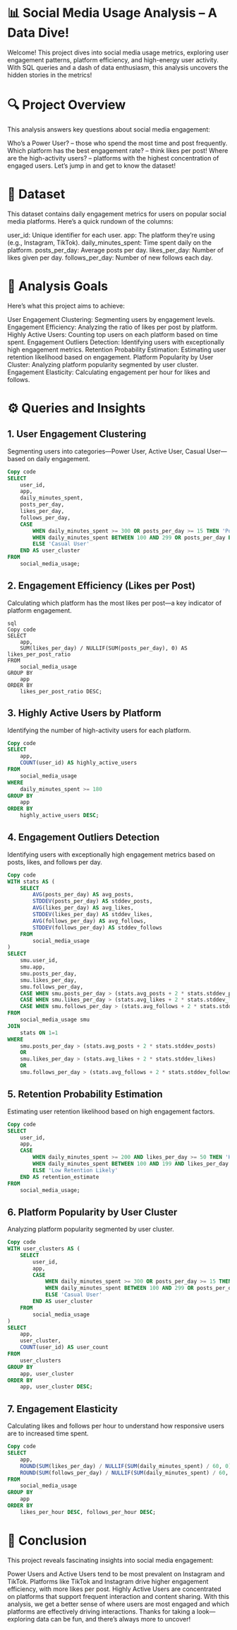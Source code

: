 # 📊 Social Media Usage Analysis – A Data Dive!

Welcome! This project dives into social media usage metrics, exploring user engagement patterns, platform efficiency, and high-energy user activity. With SQL queries and a dash of data enthusiasm, this analysis uncovers the hidden stories in the metrics!

# 🔍 Project Overview
This analysis answers key questions about social media engagement:

Who’s a Power User? – those who spend the most time and post frequently.
Which platform has the best engagement rate? – think likes per post!
Where are the high-activity users? – platforms with the highest concentration of engaged users.
Let’s jump in and get to know the dataset!

# 📄 Dataset
This dataset contains daily engagement metrics for users on popular social media platforms. Here’s a quick rundown of the columns:

user_id: Unique identifier for each user.
app: The platform they’re using (e.g., Instagram, TikTok).
daily_minutes_spent: Time spent daily on the platform.
posts_per_day: Average posts per day.
likes_per_day: Number of likes given per day.
follows_per_day: Number of new follows each day.
# 🎯 Analysis Goals
Here’s what this project aims to achieve:

User Engagement Clustering: Segmenting users by engagement levels.
Engagement Efficiency: Analyzing the ratio of likes per post by platform.
Highly Active Users: Counting top users on each platform based on time spent.
Engagement Outliers Detection: Identifying users with exceptionally high engagement metrics.
Retention Probability Estimation: Estimating user retention likelihood based on engagement.
Platform Popularity by User Cluster: Analyzing platform popularity segmented by user cluster.
Engagement Elasticity: Calculating engagement per hour for likes and follows.
# ⚙️ Queries and Insights
## 1. User Engagement Clustering
Segmenting users into categories—Power User, Active User, Casual User—based on daily engagement.

```sql
Copy code
SELECT
    user_id,
    app,
    daily_minutes_spent,
    posts_per_day,
    likes_per_day,
    follows_per_day,
    CASE
        WHEN daily_minutes_spent >= 300 OR posts_per_day >= 15 THEN 'Power User'
        WHEN daily_minutes_spent BETWEEN 100 AND 299 OR posts_per_day BETWEEN 5 AND 14 THEN 'Active User'
        ELSE 'Casual User'
    END AS user_cluster
FROM
    social_media_usage;
```
## 2. Engagement Efficiency (Likes per Post)
Calculating which platform has the most likes per post—a key indicator of platform engagement.
```
sql
Copy code
SELECT
    app,
    SUM(likes_per_day) / NULLIF(SUM(posts_per_day), 0) AS likes_per_post_ratio
FROM
    social_media_usage
GROUP BY
    app
ORDER BY
    likes_per_post_ratio DESC;
```
## 3. Highly Active Users by Platform
Identifying the number of high-activity users for each platform.

```sql
Copy code
SELECT
    app,
    COUNT(user_id) AS highly_active_users
FROM
    social_media_usage
WHERE
    daily_minutes_spent >= 180
GROUP BY
    app
ORDER BY
    highly_active_users DESC;
```
## 4. Engagement Outliers Detection
Identifying users with exceptionally high engagement metrics based on posts, likes, and follows per day.

```sql
Copy code
WITH stats AS (
    SELECT
        AVG(posts_per_day) AS avg_posts,
        STDDEV(posts_per_day) AS stddev_posts,
        AVG(likes_per_day) AS avg_likes,
        STDDEV(likes_per_day) AS stddev_likes,
        AVG(follows_per_day) AS avg_follows,
        STDDEV(follows_per_day) AS stddev_follows
    FROM
        social_media_usage
)
SELECT
    smu.user_id,
    smu.app,
    smu.posts_per_day,
    smu.likes_per_day,
    smu.follows_per_day,
    CASE WHEN smu.posts_per_day > (stats.avg_posts + 2 * stats.stddev_posts) THEN 'Outlier' ELSE 'Normal' END AS post_outlier,
    CASE WHEN smu.likes_per_day > (stats.avg_likes + 2 * stats.stddev_likes) THEN 'Outlier' ELSE 'Normal' END AS like_outlier,
    CASE WHEN smu.follows_per_day > (stats.avg_follows + 2 * stats.stddev_follows) THEN 'Outlier' ELSE 'Normal' END AS follow_outlier
FROM
    social_media_usage smu
JOIN
    stats ON 1=1
WHERE
    smu.posts_per_day > (stats.avg_posts + 2 * stats.stddev_posts)
    OR 
    smu.likes_per_day > (stats.avg_likes + 2 * stats.stddev_likes)
    OR 
    smu.follows_per_day > (stats.avg_follows + 2 * stats.stddev_follows);
```
## 5. Retention Probability Estimation
Estimating user retention likelihood based on high engagement factors.

```sql
Copy code
SELECT
    user_id,
    app,
    CASE
        WHEN daily_minutes_spent >= 200 AND likes_per_day >= 50 THEN 'High Retention Likely'
        WHEN daily_minutes_spent BETWEEN 100 AND 199 AND likes_per_day BETWEEN 25 AND 49 THEN 'Moderate Retention Likely'
        ELSE 'Low Retention Likely'
    END AS retention_estimate
FROM
    social_media_usage;
```
## 6. Platform Popularity by User Cluster
Analyzing platform popularity segmented by user cluster.

```sql
Copy code
WITH user_clusters AS (
    SELECT
        user_id,
        app,
        CASE
            WHEN daily_minutes_spent >= 300 OR posts_per_day >= 15 THEN 'Power User'
            WHEN daily_minutes_spent BETWEEN 100 AND 299 OR posts_per_day BETWEEN 5 AND 14 THEN 'Active User'
            ELSE 'Casual User'
        END AS user_cluster
    FROM
        social_media_usage
)
SELECT
    app,
    user_cluster,
    COUNT(user_id) AS user_count
FROM
    user_clusters
GROUP BY
    app, user_cluster
ORDER BY
    app, user_cluster DESC;
```
## 7. Engagement Elasticity
Calculating likes and follows per hour to understand how responsive users are to increased time spent.

```sql
Copy code
SELECT
    app,
    ROUND(SUM(likes_per_day) / NULLIF(SUM(daily_minutes_spent) / 60, 0), 2) AS likes_per_hour,
    ROUND(SUM(follows_per_day) / NULLIF(SUM(daily_minutes_spent) / 60, 0), 2) AS follows_per_hour
FROM
    social_media_usage
GROUP BY
    app
ORDER BY
    likes_per_hour DESC, follows_per_hour DESC;
```
# 📝 Conclusion
This project reveals fascinating insights into social media engagement:

Power Users and Active Users tend to be most prevalent on Instagram and TikTok.
Platforms like TikTok and Instagram drive higher engagement efficiency, with more likes per post.
Highly Active Users are concentrated on platforms that support frequent interaction and content sharing.
With this analysis, we get a better sense of where users are most engaged and which platforms are effectively driving interactions. Thanks for taking a look—exploring data can be fun, and there’s always more to uncover!
